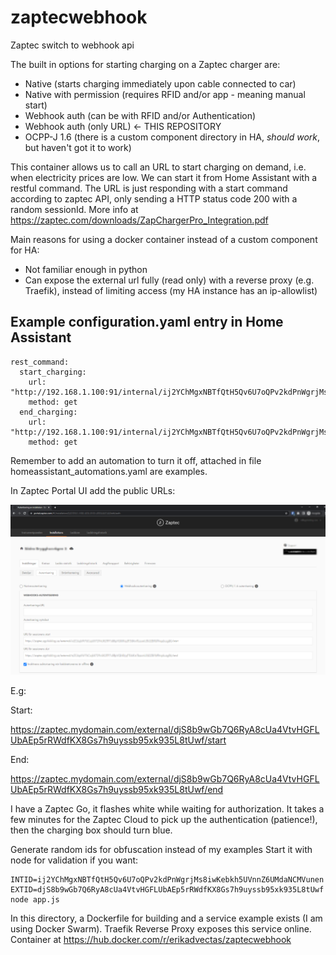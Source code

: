# zaptecwebhook

Zaptec switch to webhook api

The built in options for starting charging on a Zaptec charger are:
 - Native (starts charging immediately upon cable connected to car)
 - Native with permission (requires RFID and/or app - meaning manual start)
 - Webhook auth (can be with RFID and/or Authentication)
 - Webhook auth (only URL) <- THIS REPOSITORY
 - OCPP-J 1.6 (there is a custom component directory in HA, _should work_, but haven't got it to work)

This container allows us to call an URL to start charging on demand, i.e. when electricity prices are low.
We can start it from Home Assistant with a restful command.
The URL is just responding with a start command according to zaptec API, only sending a HTTP status code 200 with a random sessionId.
More info at https://zaptec.com/downloads/ZapChargerPro_Integration.pdf

Main reasons for using a docker container instead of a custom component for HA:
 - Not familiar enough in python
 - Can expose the external url fully (read only) with a reverse proxy (e.g. Traefik), instead of limiting access (my HA instance has an ip-allowlist)

## Example configuration.yaml entry in Home Assistant

```
rest_command:
  start_charging:
    url: "http://192.168.1.100:91/internal/ij2YChMgxNBTfQtH5Qv6U7oQPv2kdPnWgrjMs8iwKebkh5UVnnZ6UMdaNCMVunen/on"
    method: get
  end_charging:
    url: "http://192.168.1.100:91/internal/ij2YChMgxNBTfQtH5Qv6U7oQPv2kdPnWgrjMs8iwKebkh5UVnnZ6UMdaNCMVunen/off"
    method: get
```

Remember to add an automation to turn it off, attached in file homeassistant_automations.yaml are examples.

In Zaptec Portal UI add the public URLs:

![alt text](https://github.com/gustafssone/zaptecwebhook/blob/main/zaptecportal.png?raw=true)

E.g:

Start:

https://zaptec.mydomain.com/external/djS8b9wGb7Q6RyA8cUa4VtvHGFLUbAEp5rRWdfKX8Gs7h9uyssb95xk935L8tUwf/start

End:

https://zaptec.mydomain.com/external/djS8b9wGb7Q6RyA8cUa4VtvHGFLUbAEp5rRWdfKX8Gs7h9uyssb95xk935L8tUwf/end

I have a Zaptec Go, it flashes white while waiting for authorization. It takes a few minutes for the Zaptec Cloud to pick up the authentication (patience!), then the charging box should turn blue.

Generate random ids for obfuscation instead of my examples
Start it with node for validation if you want:
```
INTID=ij2YChMgxNBTfQtH5Qv6U7oQPv2kdPnWgrjMs8iwKebkh5UVnnZ6UMdaNCMVunen EXTID=djS8b9wGb7Q6RyA8cUa4VtvHGFLUbAEp5rRWdfKX8Gs7h9uyssb95xk935L8tUwf node app.js
```

In this directory, a Dockerfile for building and a service example exists (I am using Docker Swarm). Traefik Reverse Proxy exposes this service online.
Container at https://hub.docker.com/r/erikadvectas/zaptecwebhook 
